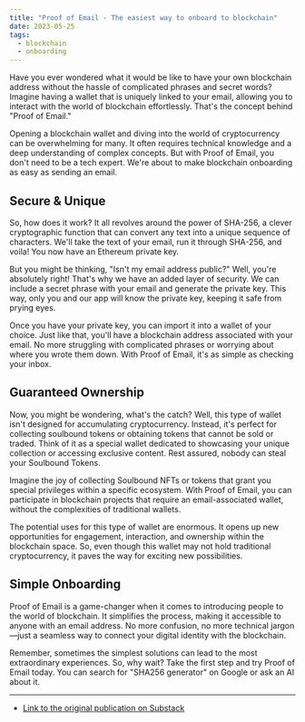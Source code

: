 ```yaml
---
title: "Proof of Email - The easiest way to onboard to blockchain"
date: 2023-05-25
tags:
  - blockchain
  - onboarding
---
```


Have you ever wondered what it would be like to have your own blockchain address without the hassle of complicated phrases and secret words? Imagine having a wallet that is uniquely linked to your email, allowing you to interact with the world of blockchain effortlessly. That's the concept behind "Proof of Email."

Opening a blockchain wallet and diving into the world of cryptocurrency can be overwhelming for many. It often requires technical knowledge and a deep understanding of complex concepts. But with Proof of Email, you don't need to be a tech expert. We're about to make blockchain onboarding as easy as sending an email.

## Secure & Unique

So, how does it work? It all revolves around the power of SHA-256, a clever cryptographic function that can convert any text into a unique sequence of characters. We'll take the text of your email, run it through SHA-256, and voila! You now have an Ethereum private key.

But you might be thinking, "Isn't my email address public?" Well, you're absolutely right! That's why we have an added layer of security. We can include a secret phrase with your email and generate the private key. This way, only you and our app will know the private key, keeping it safe from prying eyes.

Once you have your private key, you can import it into a wallet of your choice. Just like that, you'll have a blockchain address associated with your email. No more struggling with complicated phrases or worrying about where you wrote them down. With Proof of Email, it's as simple as checking your inbox.

## Guaranteed Ownership

Now, you might be wondering, what's the catch? Well, this type of wallet isn't designed for accumulating cryptocurrency. Instead, it's perfect for collecting soulbound tokens or obtaining tokens that cannot be sold or traded. Think of it as a special wallet dedicated to showcasing your unique collection or accessing exclusive content. Rest assured, nobody can steal your Soulbound Tokens.

Imagine the joy of collecting Soulbound NFTs or tokens that grant you special privileges within a specific ecosystem. With Proof of Email, you can participate in blockchain projects that require an email-associated wallet, without the complexities of traditional wallets.

The potential uses for this type of wallet are enormous. It opens up new opportunities for engagement, interaction, and ownership within the blockchain space. So, even though this wallet may not hold traditional cryptocurrency, it paves the way for exciting new possibilities.

## Simple Onboarding

Proof of Email is a game-changer when it comes to introducing people to the world of blockchain. It simplifies the process, making it accessible to anyone with an email address. No more confusion, no more technical jargon—just a seamless way to connect your digital identity with the blockchain.

Remember, sometimes the simplest solutions can lead to the most extraordinary experiences. So, why wait? Take the first step and try Proof of Email today. You can search for "SHA256 generator" on Google or ask an AI about it.

---

- [Link to the original publication on Substack](https://open.substack.com/pub/miguel1man/p/proof-of-email-the-easiest-way-to?r=1r9qo6&utm_campaign=post&utm_medium=web)
